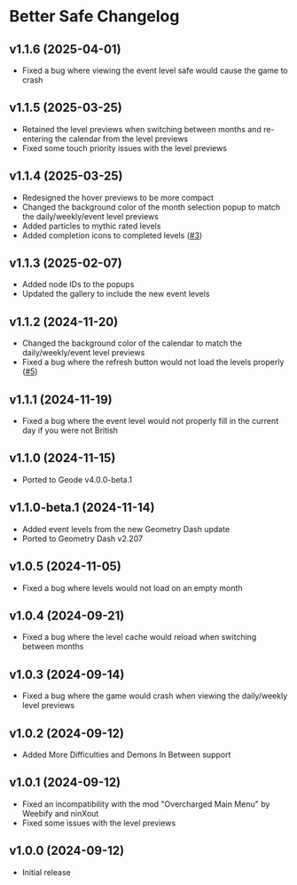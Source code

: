 # Better Safe Changelog
## v1.1.6 (2025-04-01)
- Fixed a bug where viewing the event level safe would cause the game to crash

## v1.1.5 (2025-03-25)
- Retained the level previews when switching between months and re-entering the calendar from the level previews
- Fixed some touch priority issues with the level previews

## v1.1.4 (2025-03-25)
- Redesigned the hover previews to be more compact
- Changed the background color of the month selection popup to match the daily/weekly/event level previews
- Added particles to mythic rated levels
- Added completion icons to completed levels ([#3](https://github.com/hiimjasmine00/BetterSafe/issues/3))

## v1.1.3 (2025-02-07)
- Added node IDs to the popups
- Updated the gallery to include the new event levels

## v1.1.2 (2024-11-20)
- Changed the background color of the calendar to match the daily/weekly/event level previews
- Fixed a bug where the refresh button would not load the levels properly ([#5](https://github.com/hiimjasmine00/BetterSafe/issues/5))

## v1.1.1 (2024-11-19)
- Fixed a bug where the event level would not properly fill in the current day if you were not British

## v1.1.0 (2024-11-15)
- Ported to Geode v4.0.0-beta.1

## v1.1.0-beta.1 (2024-11-14)
- Added event levels from the new Geometry Dash update
- Ported to Geometry Dash v2.207

## v1.0.5 (2024-11-05)
- Fixed a bug where levels would not load on an empty month

## v1.0.4 (2024-09-21)
- Fixed a bug where the level cache would reload when switching between months

## v1.0.3 (2024-09-14)
- Fixed a bug where the game would crash when viewing the daily/weekly level previews

## v1.0.2 (2024-09-12)
- Added More Difficulties and Demons In Between support

## v1.0.1 (2024-09-12)
- Fixed an incompatibility with the mod "Overcharged Main Menu" by Weebify and ninXout
- Fixed some issues with the level previews

## v1.0.0 (2024-09-12)
- Initial release